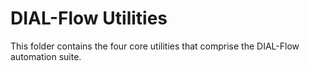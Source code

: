 # DIAL-Flow Utilities

This folder contains the four core utilities that comprise the DIAL-Flow automation suite.
